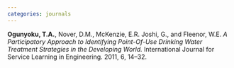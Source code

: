 ```yaml
---
categories: journals
---
```

**Ogunyoku, T.A.**, Nover, D.M., McKenzie, E.R. Joshi, G., and Fleenor, W.E. *A Participatory Approach to Identifying Point-Of-Use Drinking Water Treatment Strategies in the Developing World.* International Journal for Service Learning in Engineering. 2011, 6, 14–32.

